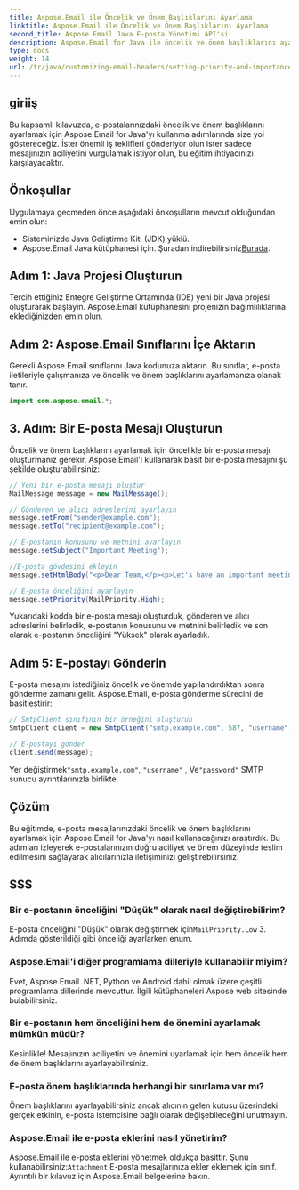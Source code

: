 ```yaml
---
title: Aspose.Email ile Öncelik ve Önem Başlıklarını Ayarlama
linktitle: Aspose.Email ile Öncelik ve Önem Başlıklarını Ayarlama
second_title: Aspose.Email Java E-posta Yönetimi API'si
description: Aspose.Email for Java ile öncelik ve önem başlıklarını ayarlayarak e-posta etkinizi artırın. Bu adım adım kılavuzda nasıl yapılacağını öğrenin.
type: docs
weight: 14
url: /tr/java/customizing-email-headers/setting-priority-and-importance-headers/
---
```


## giriiş

Bu kapsamlı kılavuzda, e-postalarınızdaki öncelik ve önem başlıklarını ayarlamak için Aspose.Email for Java'yı kullanma adımlarında size yol göstereceğiz. İster önemli iş teklifleri gönderiyor olun ister sadece mesajınızın aciliyetini vurgulamak istiyor olun, bu eğitim ihtiyacınızı karşılayacaktır.

## Önkoşullar

Uygulamaya geçmeden önce aşağıdaki önkoşulların mevcut olduğundan emin olun:

- Sisteminizde Java Geliştirme Kiti (JDK) yüklü.
-  Aspose.Email Java kütüphanesi için. Şuradan indirebilirsiniz[Burada](https://releases.aspose.com/email/java/).

## Adım 1: Java Projesi Oluşturun

Tercih ettiğiniz Entegre Geliştirme Ortamında (IDE) yeni bir Java projesi oluşturarak başlayın. Aspose.Email kütüphanesini projenizin bağımlılıklarına eklediğinizden emin olun.

## Adım 2: Aspose.Email Sınıflarını İçe Aktarın

Gerekli Aspose.Email sınıflarını Java kodunuza aktarın. Bu sınıflar, e-posta iletileriyle çalışmanıza ve öncelik ve önem başlıklarını ayarlamanıza olanak tanır.

```java
import com.aspose.email.*;
```

## 3. Adım: Bir E-posta Mesajı Oluşturun

Öncelik ve önem başlıklarını ayarlamak için öncelikle bir e-posta mesajı oluşturmanız gerekir. Aspose.Email'i kullanarak basit bir e-posta mesajını şu şekilde oluşturabilirsiniz:

```java
// Yeni bir e-posta mesajı oluştur
MailMessage message = new MailMessage();

// Gönderen ve alıcı adreslerini ayarlayın
message.setFrom("sender@example.com");
message.setTo("recipient@example.com");

// E-postanın konusunu ve metnini ayarlayın
message.setSubject("Important Meeting");

//E-posta gövdesini ekleyin
message.setHtmlBody("<p>Dear Team,</p><p>Let's have an important meeting tomorrow at 10 AM.</p>");

// E-posta önceliğini ayarlayın
message.setPriority(MailPriority.High);
```

Yukarıdaki kodda bir e-posta mesajı oluşturduk, gönderen ve alıcı adreslerini belirledik, e-postanın konusunu ve metnini belirledik ve son olarak e-postanın önceliğini "Yüksek" olarak ayarladık.

## Adım 5: E-postayı Gönderin

E-posta mesajını istediğiniz öncelik ve önemde yapılandırdıktan sonra gönderme zamanı gelir. Aspose.Email, e-posta gönderme sürecini de basitleştirir:

```java
// SmtpClient sınıfının bir örneğini oluşturun
SmtpClient client = new SmtpClient("smtp.example.com", 587, "username", "password");

// E-postayı gönder
client.send(message);
```

 Yer değiştirmek`"smtp.example.com"`, `"username"` , Ve`"password"` SMTP sunucu ayrıntılarınızla birlikte.

## Çözüm

Bu eğitimde, e-posta mesajlarınızdaki öncelik ve önem başlıklarını ayarlamak için Aspose.Email for Java'yı nasıl kullanacağınızı araştırdık. Bu adımları izleyerek e-postalarınızın doğru aciliyet ve önem düzeyinde teslim edilmesini sağlayarak alıcılarınızla iletişiminizi geliştirebilirsiniz.

## SSS

### Bir e-postanın önceliğini "Düşük" olarak nasıl değiştirebilirim?

 E-posta önceliğini "Düşük" olarak değiştirmek için`MailPriority.Low` 3. Adımda gösterildiği gibi önceliği ayarlarken enum.

### Aspose.Email'i diğer programlama dilleriyle kullanabilir miyim?

Evet, Aspose.Email .NET, Python ve Android dahil olmak üzere çeşitli programlama dillerinde mevcuttur. İlgili kütüphaneleri Aspose web sitesinde bulabilirsiniz.

### Bir e-postanın hem önceliğini hem de önemini ayarlamak mümkün müdür?

Kesinlikle! Mesajınızın aciliyetini ve önemini uyarlamak için hem öncelik hem de önem başlıklarını ayarlayabilirsiniz.

### E-posta önem başlıklarında herhangi bir sınırlama var mı?

Önem başlıklarını ayarlayabilirsiniz ancak alıcının gelen kutusu üzerindeki gerçek etkinin, e-posta istemcisine bağlı olarak değişebileceğini unutmayın.

### Aspose.Email ile e-posta eklerini nasıl yönetirim?

 Aspose.Email ile e-posta eklerini yönetmek oldukça basittir. Şunu kullanabilirsiniz:`Attachment` E-posta mesajlarınıza ekler eklemek için sınıf. Ayrıntılı bir kılavuz için Aspose.Email belgelerine bakın.
